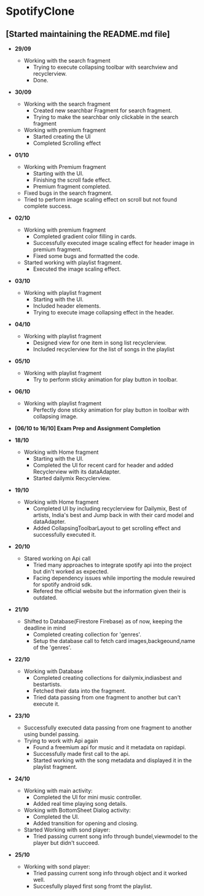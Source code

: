 # SpotifyClone
## [Started maintaining the README.md file]

- **29/09**
  - Working with the search fragment
    - Trying to execute collapsing toolbar with searchview and recyclerview.
    - Done.

- **30/09**
  - Working with the search fragment
    - Created new searchbar Fragment for search fragment.
    - Trying to make the searchbar only clickable in the search fragment
  - Working with premium fragment
    - Started creating the UI
    - Completed Scrolling effect

- **01/10**
  - Working with Premium fragment
    - Starting with the UI.
    - Finishing the scroll fade effect.
    - Premium fragment completed.
  - Fixed bugs in the search fragment.
  - Tried to perform image scaling effect on scroll but not found complete success.

- **02/10**
  - Working with premium fragment  
    - Completed gradient color filling in cards.
    - Successfully executed image scaling effect for header image in premium fragment.
    - Fixed some bugs and formatted the code.
  - Started working with playlist fragment.
    - Executed the image scaling effect.

- **03/10**
  - Working with playlist fragment
    - Starting with the UI.
    - Included header elements.
    - Trying to execute image collapsing effect in the header.

- **04/10**
  - Working with playlist fragment
    - Designed view for one item in song list recyclerview.
    - Included recyclerview for the list of songs in the playlist

- **05/10**
  - Working with playlist fragment
    - Try to perform sticky animation for play button in toolbar.

- **06/10**
  - Working with playlist fragment
    - Perfectly done sticky animation for play button in toolbar with collapsing image.

- **[06/10 to 16/10] Exam Prep and Assignment Completion**

- **18/10**
  - Working with Home fragment
    - Starting with the UI.
    - Completed the UI for recent card for header and added Recyclerview with its dataAdapter.
    - Started dailymix Recyclerview.

- **19/10**
  - Working with Home fragment
    - Completed UI by including recyclerview for Dailymix, Best of artists, India's best and Jump back in with their card model and dataAdapter.
    - Added CollapsingToolbarLayout to get scrolling effect and successfully executed it.

- **20/10**
  - Stared working on Api call
    - Tried many approaches to integrate spotify api into the project but din't worked as expected.
    - Facing dependency issues while importing the module rewuired for spotify android sdk.
    - Refered the official website but the information given their is outdated.

- **21/10**
  - Shifted to Database(Firestore Firebase) as of now, keeping the deadline in mind
    - Completed creating collection for 'genres'.
    - Setup the database call to fetch card images,backgeound,name of the 'genres'.

- **22/10**
  - Working with Database
    - Completed creating collections for dailymix,indiasbest and bestartists.
    - Fetched their data into the fragment.
    - Tried data passing from one fragment to another but can't execute it.

- **23/10**
  - Successfully executed data passing from one fragment to another using bundel passing.
  - Trying to work with Api again
    - Found a freemium api for music and it metadata on rapidapi.
    - Successfully made first call to the api.
    - Started working with the song metadata and displayed it in the playlist fragment.
- **24/10**
  - Working with main activity:
    - Completed the UI for mini music controller.
    - Added real time playing song details.
  - Working with BottomSheet Dialog activity:
    - Completed the UI.
    - Added transition for opening and closing.
  - Started Working with sond player:
    - Tried passing current song info through bundel,viewmodel to the player but didn't succeed.
- **25/10**
  - Working with sond player:
    - Tried passing current song info through object and it worked well.
    - Succesfully played first song fromt the playlist.


